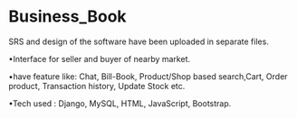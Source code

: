# Business_Book
SRS and design of the software have been uploaded in separate files.

•Interface for seller and buyer of nearby market.

•have feature like: Chat, Bill-Book, Product/Shop based search,Cart, Order product, Transaction history, Update Stock etc.

•Tech used : Django, MySQL, HTML, JavaScript, Bootstrap.
